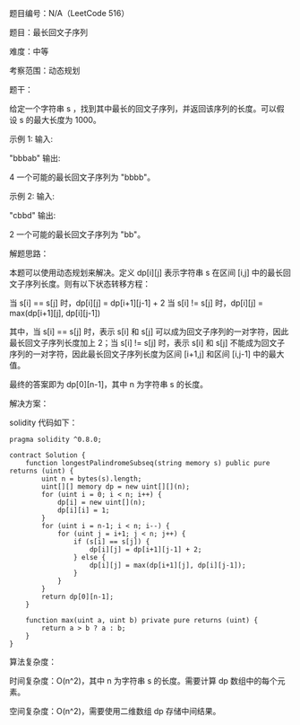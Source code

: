 题目编号：N/A（LeetCode 516）

题目：最长回文子序列

难度：中等

考察范围：动态规划

题干：

给定一个字符串 s ，找到其中最长的回文子序列，并返回该序列的长度。可以假设 s 的最大长度为 1000。

示例 1:
输入:

"bbbab"
输出:

4
一个可能的最长回文子序列为 "bbbb"。

示例 2:
输入:

"cbbd"
输出:

2
一个可能的最长回文子序列为 "bb"。

解题思路：

本题可以使用动态规划来解决。定义 dp[i][j] 表示字符串 s 在区间 [i,j] 中的最长回文子序列长度。则有以下状态转移方程：

当 s[i] == s[j] 时，dp[i][j] = dp[i+1][j-1] + 2
当 s[i] != s[j] 时，dp[i][j] = max(dp[i+1][j], dp[i][j-1])

其中，当 s[i] == s[j] 时，表示 s[i] 和 s[j] 可以成为回文子序列的一对字符，因此最长回文子序列长度加上 2；当 s[i] != s[j] 时，表示 s[i] 和 s[j] 不能成为回文子序列的一对字符，因此最长回文子序列长度为区间 [i+1,j] 和区间 [i,j-1] 中的最大值。

最终的答案即为 dp[0][n-1]，其中 n 为字符串 s 的长度。

解决方案：

solidity 代码如下：

```solidity
pragma solidity ^0.8.0;

contract Solution {
    function longestPalindromeSubseq(string memory s) public pure returns (uint) {
        uint n = bytes(s).length;
        uint[][] memory dp = new uint[][](n);
        for (uint i = 0; i < n; i++) {
            dp[i] = new uint[](n);
            dp[i][i] = 1;
        }
        for (uint i = n-1; i < n; i--) {
            for (uint j = i+1; j < n; j++) {
                if (s[i] == s[j]) {
                    dp[i][j] = dp[i+1][j-1] + 2;
                } else {
                    dp[i][j] = max(dp[i+1][j], dp[i][j-1]);
                }
            }
        }
        return dp[0][n-1];
    }
    
    function max(uint a, uint b) private pure returns (uint) {
        return a > b ? a : b;
    }
}
```

算法复杂度：

时间复杂度：O(n^2)，其中 n 为字符串 s 的长度。需要计算 dp 数组中的每个元素。

空间复杂度：O(n^2)，需要使用二维数组 dp 存储中间结果。
